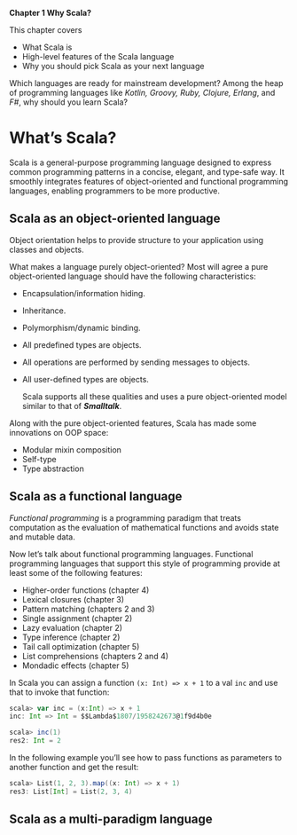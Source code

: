 **Chapter 1 Why Scala?**


This chapter covers
- What Scala is
- High-level features of the Scala language
- Why you should pick Scala as your next language


Which languages are ready for mainstream development? Among the heap of programming languages like *Kotlin, Groovy, Ruby, Clojure, Erlang*, and *F#*, why should you learn Scala?

# What’s Scala?

Scala is a general-purpose programming language designed to express common programming patterns in a concise, elegant, and type-safe way. It smoothly integrates features of object-oriented and functional programming languages, enabling programmers to be more productive.

## Scala as an object-oriented language
Object orientation helps to provide structure to your application using classes and objects.

What makes a language purely object-oriented? Most will agree a pure object-oriented language should have the following characteristics:

- Encapsulation/information hiding.
- Inheritance.
- Polymorphism/dynamic binding.
- All predefined types are objects.
- All operations are performed by sending messages to objects.
- All user-defined types are objects.

    Scala supports all these qualities and uses a pure object-oriented model similar to that of *__Smalltalk__*.


Along with the pure object-oriented features, Scala has made some innovations on OOP space:
- Modular mixin composition
- Self-type
- Type abstraction


## Scala as a functional language

*Functional programming* is a programming paradigm that treats computation as the evaluation of mathematical functions and avoids state and mutable data.


Now let’s talk about functional programming languages. Functional programming languages that support this style of programming provide at least some of the following features:

- Higher-order functions (chapter 4)
- Lexical closures (chapter 3)
- Pattern matching (chapters 2 and 3)
- Single assignment (chapter 2)
- Lazy evaluation (chapter 2)
- Type inference (chapter 2)
- Tail call optimization (chapter 5)
- List comprehensions (chapters 2 and 4)
- Mondadic effects (chapter 5)


In Scala you can assign a function `(x: Int) => x + 1` to a val `inc` and use that to invoke that function:
```scala
scala> var inc = (x:Int) => x + 1
inc: Int => Int = $$Lambda$1807/1958242673@1f9d4b0e

scala> inc(1)
res2: Int = 2
```


In the following example you’ll see how to pass functions as parameters to another function and get the result:
```scala
scala> List(1, 2, 3).map((x: Int) => x + 1)
res3: List[Int] = List(2, 3, 4)
```

## Scala as a multi-paradigm language
